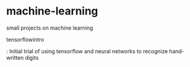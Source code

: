 # machine-learning
small projects on machine learning

tensorflowintro

: Initial trial of using tensorflow and neural networks to recognize hand-written digits
